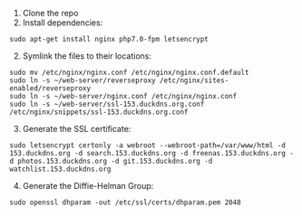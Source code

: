 1. Clone the repo
2. Install dependencies:
```
sudo apt-get install nginx php7.0-fpm letsencrypt
```
2. Symlink the files to their locations:
```
sudo mv /etc/nginx/nginx.conf /etc/nginx/nginx.conf.default
sudo ln -s ~/web-server/reverseproxy /etc/nginx/sites-enabled/reverseproxy
sudo ln -s ~/web-server/nginx.conf /etc/nginx/nginx.conf
sudo ln -s ~/web-server/ssl-153.duckdns.org.conf /etc/nginx/snippets/ssl-153.duckdns.org.conf
```
  
3. Generate the SSL certificate:

`sudo letsencrypt certonly -a webroot --webroot-path=/var/www/html -d 153.duckdns.org -d search.153.duckdns.org -d freenas.153.duckdns.org -d photos.153.duckdns.org -d git.153.duckdns.org -d watchlist.153.duckdns.org`

4. Generate the Diffie-Helman Group:

`sudo openssl dhparam -out /etc/ssl/certs/dhparam.pem 2048`

